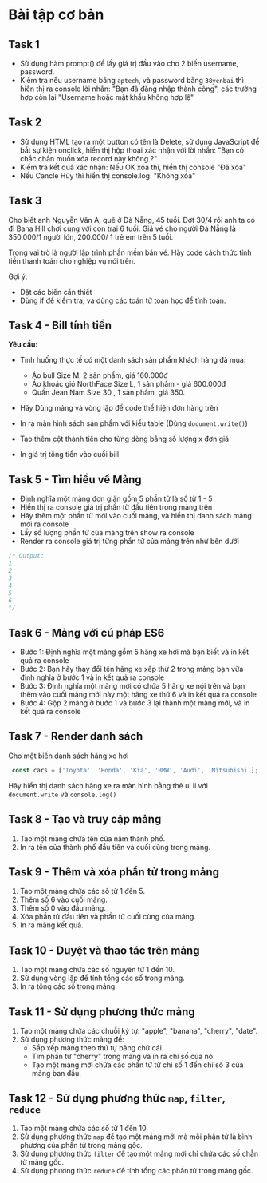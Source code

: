 # Bài tập cơ bản

## Task 1

* Sử dụng hàm prompt() để lấy giá trị đầu vào cho 2 biến username, password.
* Kiểm tra nếu username bằng `aptech`, và password bằng `38yenbai` thì hiển thị ra console lời nhắn: "Bạn đã đăng nhập thành công", các trường hợp còn lại "Username hoặc mật khẩu không hợp lệ"



## Task 2

- Sử dụng HTML tạo ra một button có tên là Delete, sử dụng JavaScript để bắt sự kiện onclick, hiển thị hộp thoại xác nhận với lời nhắn: "Bạn có chắc chắn muốn xóa record này không ?"
- Kiểm tra kết quả xác nhận: Nếu OK xóa thì, hiển thị console "Đã xóa"
- Nếu Cancle Hủy thì hiển thị console.log: "Không xóa"


## Task 3

Cho biết anh Nguyễn Văn A, quê ở Đà Nẵng, 45 tuổi. Đợt 30/4 rồi anh ta có đi Bana Hill chơi cùng với con trai 6 tuổi. Giá vé cho người Đà Nẵng là 350.000/1 người lớn, 200.000/ 1 trẻ em trên 5 tuổi.

Trong vai trò là người lập trình phần mềm bán vé. Hãy code cách thức tính tiền thanh toán cho nghiệp vụ nói trên.

Gợi ý:

- Đặt các biến cần thiết
- Dùng if để kiểm tra, và dùng các toán tử toán học để tính toán.


## Task 4 - Bill tính tiền

**Yêu cầu:**

- Tính huống thực tế có một danh sách sản phẩm khách hàng đã mua: 

    + Áo bull Size M, 2 sản phẩm, giá 160.000đ
    + Áo khoác gió NorthFace Size L, 1 sản phẩm - giá 
    600.000đ
    + Quần Jean Nam Size 30 , 1 sản phẩm, giá 350.
    
- Hãy Dùng mảng và vòng lặp để code thể hiện đơn hàng trên
- In ra màn hình sách sản phẩm với kiểu table (Dùng `document.write()`)
- Tạo thêm cột thành tiền cho từng dòng bằng số lượng x đơn  giá
- In giá trị tổng tiền vào cuối bill


## Task 5 - Tìm hiểu về Mảng

* Định nghĩa một mảng đơn giản gồm 5 phần tử là số từ 1 - 5
* Hiển thị ra console giá trị phần từ đầu tiên trong mảng trên
* Hãy thêm một phần từ mới vào cuối mảng, và hiển thị danh sách mảng mới ra console
* Lấy số lượng phần tử của mảng trên show ra console
* Render ra console giá trị từng phần tử của mảng trên như bên dưới

```js
/* Output:
1
2
3
4
5
6
*/
```

## Task 6 - Mảng với cú pháp ES6

* Bước 1: Định nghĩa một mảng gồm 5 hãng xe hơi mà bạn biết và in kết quả ra console
* Bước 2: Bạn hãy thay đổi tên hãng xe xếp thứ 2 trong mảng bạn vừa định nghĩa ở bước 1 và in kết quả ra console
* Bước 3: Định nghĩa một mảng mới có chứa 5 hãng xe nói trên và bạn thêm vào cuối mảng mới này một hãng xe thứ 6 và in kết quả ra console
* Bước 4: Gộp 2 mảng ở bước 1 và bước 3 lại thành một mảng mới, và in kết quả ra console



## Task 7 - Render danh sách

Cho một biến danh sách hãng xe hơi

```js
 const cars = ['Toyota', 'Honda', 'Kia', 'BMW', 'Audi', 'Mitsubishi'];

```

Hãy hiển thị danh sách hãng xe ra màn hình bằng thẻ ul li với `document.write` và `console.log()`


## Task 8 - Tạo và truy cập mảng

1. Tạo một mảng chứa tên của năm thành phố.
2. In ra tên của thành phố đầu tiên và cuối cùng trong mảng.


## Task 9 - Thêm và xóa phần tử trong mảng

1. Tạo một mảng chứa các số từ 1 đến 5.
2. Thêm số 6 vào cuối mảng.
3. Thêm số 0 vào đầu mảng.
4. Xóa phần tử đầu tiên và phần tử cuối cùng của mảng.
5. In ra mảng kết quả.


## Task 10 - Duyệt và thao tác trên mảng

1. Tạo một mảng chứa các số nguyên từ 1 đến 10.
2. Sử dụng vòng lặp để tính tổng các số trong mảng.
3. In ra tổng các số trong mảng.



## Task 11 - Sử dụng phương thức mảng

1. Tạo một mảng chứa các chuỗi ký tự: "apple", "banana", "cherry", "date".
2. Sử dụng phương thức mảng để:
   - Sắp xếp mảng theo thứ tự bảng chữ cái.
   - Tìm phần tử "cherry" trong mảng và in ra chỉ số của nó.
   - Tạo một mảng mới chứa các phần tử từ chỉ số 1 đến chỉ số 3 của mảng ban đầu.



## Task 12 - Sử dụng phương thức `map`, `filter`, `reduce`

1. Tạo một mảng chứa các số từ 1 đến 10.
2. Sử dụng phương thức `map` để tạo một mảng mới mà mỗi phần tử là bình phương của phần tử trong mảng gốc.
3. Sử dụng phương thức `filter` để tạo một mảng mới chỉ chứa các số chẵn từ mảng gốc.
4. Sử dụng phương thức `reduce` để tính tổng các phần tử trong mảng gốc.

